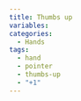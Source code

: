 ```yaml
---
title: Thumbs up
variables:
categories:
  - Hands
tags:
  - hand
  - pointer
  - thumbs-up
  - "+1"
---
```

